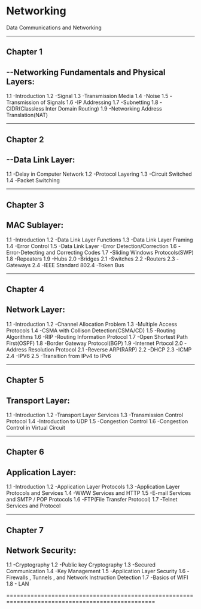 # Networking
Data Communications and Networking


----------------------------------------------
Chapter 1
------------
--Networking Fundamentals and Physical Layers:
-----------------------------------------------
1.1 -Introduction
1.2 -Signal
1.3 -Transmission Media
1.4 -Noise
1.5 -Transmission of Signals
1.6 -IP Addressing
1.7 -Subnetting
1.8 -CIDR(Classless Inter Domain Routing)
1.9 -Networking Address Translation(NAT)


-----------------------------------------------------------------
Chapter 2
---------------
--Data Link Layer:
--------------------
1.1 -Delay in Computer Network
1.2 -Protocol Layering
1.3 -Circuit Switched
1.4 -Packet Switching

--------------------------------------------------------------------
Chapter 3
------------
MAC Sublayer:
--------------
1.1 -Introduction
1.2 -Data Link Layer Functions
1.3 -Data Link Layer Framing
1.4 -Error Control
1.5 -Data Link Layer -Error Detection/Correction
1.6 -Error-Detecting and Correcting Codes
1.7 -Sliding Windows Protocols(SWP)
1.8 -Repeaters
1.9 -Hubs
2.0 -Bridges
2.1 -Switches
2.2 -Routers
2.3 -Gateways
2.4 -IEEE Standard 802.4 -Token Bus


---------------------------------------------------------
Chapter 4
-------------
Network Layer:
-------------------
1.1 -Introduction
1.2 -Channel Allocation Problem
1.3 -Multiple Access Protocols
1.4 -CSMA with Collison Detection(CSMA/CD)
1.5 -Routing Algorithms
1.6 -RIP -Routing Information Protocol
1.7 -Open Shortest Path First(OSPF)
1.8 -Border Gateway Protocol(BGP)
1.9 -Internet Prtocol
2.0 -Address Resolution Protocol
2.1 -Reverse ARP(RARP)
2.2 -DHCP
2.3 -ICMP
2.4 -IPV6
2.5 -Transition from IPv4 to IPv6


------------------------------------------------------
Chapter 5
-------------
Transport Layer:
--------------------
1.1 -Introduction 
1.2 -Transport Layer Services
1.3 -Transmission Control Protocol
1.4 -Introduction to UDP
1.5 -Congestion Control
1.6 -Congestion Control in Virtual Circuit

---------------------------------------------------------
Chapter 6
-------------
Application Layer:
---------------------
1.1 -Introduction 
1.2 -Application Layer Protocols
1.3 -Application Layer Protocols and Services
1.4 -WWW Services and HTTP
1.5 -E-mail Services and SMTP / POP Protocols 
1.6 -FTP(File Transfer Protocol)
1.7 -Telnet Services and Protocol


--------------------------------------------------------------
Chapter 7
---------------
Network Security:
------------------
1.1 -Cryptography
1.2 -Public key Cryptography
1.3 -Secured Communication
1.4 -Key Management
1.5 -Application Layer Security
1.6 -Firewalls , Tunnels , and Network Instruction Detection
1.7 -Basics of WIFI
1.8 - LAN 


=================================================================================================
